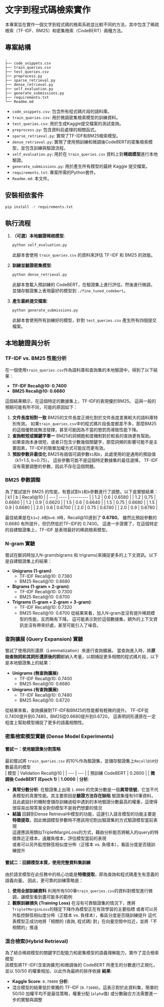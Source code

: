 # 文字到程式碼檢索實作

本專案旨在實作一個文字到程式碼的檢索系統並比較不同的方法，其中包含了稀疏檢索（TF-IDF、BM25）和密集檢索（CodeBERT）兩種方法。

## 專案結構

```
.
├── code_snippets.csv
├── train_queries.csv
├── test_queries.csv
├── preprocess.py
├── sparse_retrieval.py
├── dense_retrieval.py
├── self_evaluation.py
├── generate_submissions.py
├── requirements.txt
└── Readme.md
```

*   `code_snippets.csv`: 包含所有程式碼片段的語料庫。
*   `train_queries.csv`: 用於微調密集檢索模型的訓練資料。
*   `test_queries.csv`: 用於生成Kaggle提交檔案的測試查詢。
*   `preprocess.py`: 包含資料前處理的相關函式。
*   `sparse_retrieval.py`: 實現了TF-IDF和BM25檢索模型。
*   `dense_retrieval.py`: 實現了使用預訓練和微調後CodeBERT的密集檢索模型，並包含訓練與驗證流程。
*   `self_evaluation.py`: 用於在 `train_queries.csv` 資料上對**稀疏模型**進行本地驗證。
*   `generate_submissions.py`: 用於產生所有模型的最終 Kaggle 提交檔案。
*   `requirements.txt`: 專案所需的Python套件。
*   `Readme.md`: 本文件。

## 安裝相依套件

```bash
pip install -r requirements.txt
```

## 執行流程

1.  **（可選）本地驗證稀疏模型**:
    ```bash
    python self_evaluation.py
    ```
    此腳本會使用 `train_queries.csv` 的資料來評估 TF-IDF 和 BM25 的效能。

2.  **訓練並驗證密集模型**:
    ```bash
    python dense_retrieval.py
    ```
    此腳本會載入預訓練的 CodeBERT，在驗證集上進行評估，然後進行微調，並儲存驗證集上表現最好的模型到 `./fine_tuned_codebert`。

3.  **產生最終提交檔案**:
    ```bash
    python generate_submissions.py
    ```
    此腳本會使用所有訓練好的模型，針對 `test_queries.csv` 產生所有四個提交檔案。

## 本地驗證與分析

### TF-IDF vs. BM25 性能分析
在一個使用`train_queries.csv`作為語料庫和查詢集的本地驗證中，得到了以下結果：
*   **TF-IDF Recall@10: 0.7400**
*   **BM25 Recall@10: 0.6680**

這個結果顯示，在這個特定的數據集上，TF-IDF的表現優於BM25。
這與一般的預期可能有所不同，可能的原因如下：
1.  **文件長度相對一致**
    BM25的文件長度正規化對於文件長度差異較大的語料庫特別有效。
    如果`train_queries.csv`中的程式碼片段長度都差不多，那麼BM25的這個優勢就無法發揮，甚至可能因為不當的懲罰而導致性能下降。
2.  **查詢較短或關鍵字單一**
    BM25的詞頻飽和度機制對於較長的查詢更有幫助。
    如果查詢本身很短，或者只包含少數幾個關鍵字，那麼詞頻的影響可能不是主要因素，TF-IDF的簡單加權方式可能反而更有效。
3.  **預設參數非最佳化**
    BM25有兩個可調參數`k1`和`b`，此處使用的是通用的預設值（k1=1.5, b=0.75）。
    這些參數可能不是這個特定數據集的最佳選擇。
    TF-IDF沒有需要調整的參數，因此不存在這個問題。

### BM25 參數調整
為了嘗試提升 BM25 的性能，有嘗試對`k1`和`b`參數進行了調整。以下是實驗結果：
| k1  | b    | Recall@10 |
| --- | ---- | --------- |
| 1.2 | 0.6  | 0.6580    |
| 1.2 | 0.75 | 0.6660    |
| 1.2 | 0.9  | 0.6620    |
| 1.5 | 0.6  | 0.6640    |
| 1.5 | 0.75 | 0.6680    |
| 1.5 | 0.9  | 0.6680    |
| 2.0 | 0.6  | 0.6700    |
| 2.0 | 0.75 | 0.6740    |
| 2.0 | 0.9  | 0.6780    |

最佳結果是在`k1=2.0`和`b=0.9`時，Recall@10達到了 **0.6780**。
雖然比預設參數的0.6680 有所提升，但仍然低於TF-IDF的 0.7400。
這進一步證實了，在這個特定的自建驗證集上，TF-IDF 是表現最好的稀疏檢索模型。

### N-gram 實驗
嘗試在斷詞時加入N-gram(bigrams 和 trigrams)來捕捉更多的上下文資訊。以下是自建驗證集上的結果：
*   **Unigrams (1-gram)**:
    *   TF-IDF Recall@10: 0.7380
    *   BM25 Recall@10: 0.6680
*   **Bigrams (1-gram + 2-gram)**:
    *   TF-IDF Recall@10: 0.7300
    *   BM25 Recall@10: 0.6700
*   **Trigrams (1-gram + 2-gram + 3-gram)**:
    *   TF-IDF Recall@10: 0.7320
    *   BM25 Recall@10: 0.6700
從結果來看，加入N-gram並沒有提升稀疏模型的性能，反而略有下降。
這可能表示對於這個數據集，額外的上下文資訊並沒有帶來好處，甚至可能引入了噪音。

### 查詢擴展 (Query Expansion) 實驗
嘗試了使用詞形還原（Lemmatization）來進行查詢擴展。
當查詢進入時，將**原始查詢詞和其詞形還原後的詞**都納入考量，以期捕捉更多相關的程式碼片段，以下是本地驗證集上的結果：
*   **Unigrams (無查詢擴展)**:
    *   TF-IDF Recall@10: 0.7400
    *   BM25 Recall@10: 0.6680
*   **Unigrams (有查詢擴展)**:
    *   TF-IDF Recall@10: 0.7480
    *   BM25 Recall@10: 0.6720

從結果來看，查詢擴展對TF-IDF和BM25的性能都有輕微的提升。
TF-IDF從0.7400提升到0.7480，BM25從0.6680提升到0.6720。
這表明詞形還原在一定程度上幫助模型捕捉了更多的語義相關性。

### 密集檢索模型實驗 (Dense Model Experiments)

#### 嘗試一：使用驗證集分割策略
最初嘗試將 `train_queries.csv` 的10%作為驗證集，並儲存驗證集上`Recall@10`分數最高的模型  
| 模型 | Validation Recall@10 |
| --- | --- |
| 預訓練 CodeBERT | 0.2600 |
| **微調後 CodeBERT (Epoch 1)** | **1.0000** |
**分析**:
*   **異常分數分析**: 在驗證集上出現 `1.0000` 的完美分數是一個**異常信號**，它並不代表模型的真實性能。其主要原因是**驗證方法存在缺陷**
    驗證集僅有50筆資料，且此處設計的機制會儲存訓練過程中遇到的本地驗證分數最高的權重，這使得很容易出現答案全對但模型不是我們想要的情況
*   **結論**
    回歸到Dense Retrieval中模型的功能，這邊引入語言模型的功能主要是**特徵提取**，因此微調模型參數時不應該用切割出驗證集的方式驗證模型當前表現  
    這邊應該用類似TripletMarginLoss的方式，藉由分析能否將輸入的query的特徵靠近正樣本，遠離負樣本，評估模型當前的表現  
    或者可以另外監控餘弦相似度分佈（正樣本 vs. 負樣本），看區分度是否隨訓練提升
  

#### 嘗試二：回歸模型本質，使用完整資料集訓練
由於語言模型在此任務中的核心功能是**特徵提取**，即為查詢和程式碼產生有意義的語義向量。
因此，更可靠的訓練策略是：
1.  **使用全部訓練資料**
    利用所有500筆`train_queries.csv`的資料對模型進行微調，讓模型看到盡可能多的範例
2.  **觀察訓練損失 (Training Loss)**
    在沒有可靠驗證集的情況下，應將`TripletMarginLoss`的穩定下降作為模型正在有效學習的主要指標
    或者可以另外監控餘弦相似度分佈（正樣本 vs. 負樣本），看區分度是否隨訓練提升
    這代表模型正成功地將「相關的 (查詢, 程式碼) 對」在向量空間中拉近，並將「不相關的」推遠

  
### 混合檢索(Hybrid Retrieval)
為了結合稀疏模型的關鍵字匹配能力和密集模型的語義理解能力，實作了混合檢索模型  
該模型將TF-IDF(含查詢擴充)和微調後的 CodeBERT 所產生的分數進行正規化，並以 50/50 的權重相加，以此作為最終的排序依據
**結果**:
*   **Kaggle Score**: `0.70800`
**分析**:
*   混合模型的結果低於單獨的 TF-IDF (`0.71600`)。這表示對於此資料集，簡單的 50/50 加權平均不是最佳策略，權重分配 (`alpha`值) 或分數融合方法需要進一步的實驗與調整